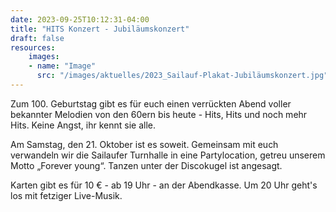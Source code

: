 ```yaml
---
date: 2023-09-25T10:12:31-04:00
title: "HITS Konzert - Jubiläumskonzert"
draft: false
resources:
    images:
    - name: "Image"
      src: "/images/aktuelles/2023_Sailauf-Plakat-Jubiläumskonzert.jpg"
---
```


Zum 100. Geburtstag gibt es für euch einen verrückten Abend voller bekannter Melodien von den 60ern bis heute - Hits, Hits und noch mehr Hits. Keine Angst, ihr kennt sie alle. 

Am Samstag, den 21. Oktober ist es soweit. Gemeinsam mit euch verwandeln wir die Sailaufer Turnhalle in eine Partylocation, getreu unserem Motto „Forever young“. Tanzen unter der Discokugel ist angesagt. 

Karten gibt es für 10 € - ab 19 Uhr - an der Abendkasse. Um 20 Uhr geht's los mit fetziger Live-Musik.